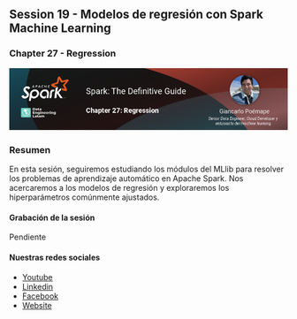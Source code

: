 ## Session 19 - Modelos de regresión con Spark Machine Learning
### Chapter 27 - Regression

![Banner Session 19](../assets/banner_session_19.png)

### Resumen
En esta sesión, seguiremos estudiando los módulos del MLlib para resolver los problemas de aprendizaje automático en Apache Spark. Nos acercaremos a los modelos de regresión y exploraremos los hiperparámetros comúnmente ajustados.

#### Grabación de la sesión
Pendiente


#### Nuestras redes sociales
* [Youtube](https://www.youtube.com/channel/UCqFCoUEvxR23ymmih0GD7mQ?sub_confirmation=1 'Subscríbate al canal')
* [Linkedin](https://www.linkedin.com/company/data-engineering-latam/ 'Síganos en Linkedin')
* [Facebook](https://www.facebook.com/dataengineeringlatam/ 'Síganos en Facebook')
* [Website](https://expy.bio/dataengineeringlatam 'Nuestro website')
